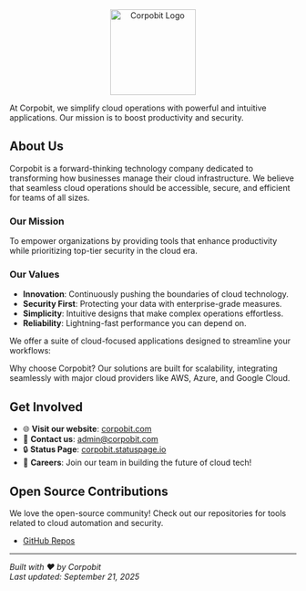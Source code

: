 <div align="center">
  <img src="https://corpobit.s3.eu-north-1.amazonaws.com/logo.svg" alt="Corpobit Logo" width="150">
</div>

At Corpobit, we simplify cloud operations with powerful and intuitive applications. Our mission is to boost productivity and security.

## About Us

Corpobit is a forward-thinking technology company dedicated to transforming how businesses manage their cloud infrastructure. We believe that seamless cloud operations should be accessible, secure, and efficient for teams of all sizes.

### Our Mission
To empower organizations by providing tools that enhance productivity while prioritizing top-tier security in the cloud era.

### Our Values
- **Innovation**: Continuously pushing the boundaries of cloud technology.
- **Security First**: Protecting your data with enterprise-grade measures.
- **Simplicity**: Intuitive designs that make complex operations effortless.
- **Reliability**: Lightning-fast performance you can depend on.

We offer a suite of cloud-focused applications designed to streamline your workflows:

Why choose Corpobit? Our solutions are built for scalability, integrating seamlessly with major cloud providers like AWS, Azure, and Google Cloud.

## Get Involved

- 🌐 **Visit our website**: [corpobit.com](https://corpobit.com)
- 📧 **Contact us**: admin@corpobit.com
- 🔒 **Status Page**: [corpobit.statuspage.io](https://corpobit.statuspage.io)
- 💼 **Careers**: Join our team in building the future of cloud tech!

## Open Source Contributions

We love the open-source community! Check out our repositories for tools related to cloud automation and security.

- [GitHub Repos](https://github.com/corpobit) <!-- Adjust if actual org exists -->

---

*Built with ❤️ by Corpobit*  
*Last updated: September 21, 2025*
